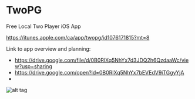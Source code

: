 # TwoPG
Free Local Two Player iOS App

https://itunes.apple.com/ca/app/twopg/id1076171815?mt=8

Link to app overview and planning:
  - https://drive.google.com/file/d/0B0RlXq5NhYx7d3JDQ2h6QzdaaWc/view?usp=sharing
  - https://drive.google.com/open?id=0B0RlXq5NhYx7bEVEdV9iTGgyYjA
  - 
  

![alt tag](https://github.com/Pirates19/TwoPG/blob/master/Assets/Sprites/Icon2048.PNG)
